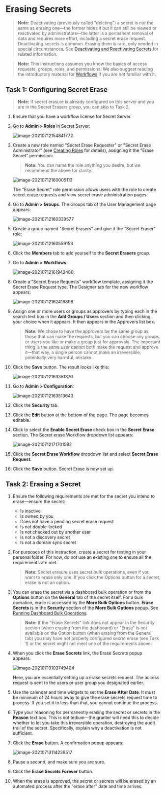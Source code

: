 [title]: # "Erasing Secrets"
[tags]: # "secret, deleting secrets, erasing secrets"
[priority]: # "1000"

# Erasing Secrets

> **Note:** Deactivating (previously called "deleting") a secret is *not* the same as erasing one—the former hides it but it can still be viewed or reactivated by administrators—the latter is a permanent removal of data and requires more effort, including a secret erase request. Deactivating secrets is common. Erasing them is rare, only needed in special circumstances. See [Deactivating and Reactivating Secrets](../deactivating-and-reactivating-secrets/index.md) for related information.

> **Note:** This instructions assumes you know the basics of access requests, groups, roles, and permissions. We also suggest reading the introductory material for [Workflows](../../../secret-workflow-templates/index.md) if you are not familiar with it.

## Task 1: Configuring Secret Erase

> **Note:** If secret erasure is already configured on this server and you are in the Secret Erasers group, you can skip to Task 2.

1. Ensure that you have a workflow license for Secret Server. 

1. Go to **Admin \> Roles** in Secret Server:

   ![image-20210712154841772](images/image-20210712154841772.png)

1. Create a new role named "Secret Erase Requester" or "Secret Erase Administrator" (see [Creating Roles](../../../roles/creating-roles/index.md) for details), assigning it the "Erase Secret" permission:

   > **Note:** You can name the role anything you desire, but we recommend the above for clarity.

   ![image-20210712160005113](images/image-20210712160005113.png)

   The "Erase Secret" role permission allows users with the role to create secret erase requests and view secret erase administration pages.

1. Go to **Admin \> Groups**. The Groups tab of the User Management page appears:

   ![image-20210712160339577](images/image-20210712160339577.png)

1. Create a group named "Secret Erasers" and give it the "Secret Eraser" role:

   ![image-20210712160559153](images/image-20210712160559153.png)

1. Click the **Members** tab to add yourself to the **Secret Erasers** group.

1. Go to **Admin \> Workflows**:

   ![image-20210712161942480](images/image-20210712161942480.png)

1. Create a "Secret Erase Requests" workflow template, assigning it the Secret Erase Request type. The Designer tab for the new workflow appears:

   ![image-20210712162416898](images/image-20210712162416898.png)

1. Assign one or more users or groups as approvers by typing each in the search text box in the **Add Groups / Users** section and then clicking your choice when it appears. It then appears in the Approvers list box.

   > **Note:** We chose to have the approvers be the same group as those that can make the requests, but you can choose any groups or users you like or make a group just for approvals. The important thing is the same *user* cannot both make the request and approve it—that way, a single person cannot make an irreversible, potentially very harmful, mistake.

1. Click the **Save** button. The result looks like this:

   ![image-20210712163351370](images/image-20210712163351370.png)

1. Go to **Admin \> Configuration**:

   ![image-20210712163513643](images/image-20210712163513643.png)

1. Click the **Security** tab.

1. Click the **Edit** button at the bottom of the page. The page becomes editable.

1. Click to select the **Enable Secret Erase** check box in the **Secret Erase** section. The Secret erase Workflow dropdown list appears:

   ![image-20210712171701582](images/image-20210712171701582.png)

1. Click the **Secret Erase Workflow** dropdown list and select **Secret Erase Request**.

1. Click the **Save** button. Secret Erase is now set up. 

## Task 2: Erasing a Secret

1. Ensure the following requirements are met for the secret you intend to erase—ensure the secret:
    - Is inactive
    - Is owned by you
    - Does not have a pending secret erase request
    - Is not double-locked
    - Is not checked out by another user
    - Is not a discovery secret
    - Is not a domain sync secret

1. For purposes of this instruction, create a secret for testing in your personal folder. For now, do not use an existing one to ensure all the requirements are met. 

    > **Note:** Secret erasure uses secret bulk operations, even if you want to erase only one. If you click the Options button for a secret, erase is not an option.

1. You can erase the secret via a dashboard bulk operation or from the **Options** button on the **General** tab of the secret itself. For a bulk operation, erase is accessed by the **More Bulk Options** button. **Erase Secrets** is in the **Security** section of the **More Bulk Options** popup. See [Running Dashboard Bulk Operations](../../../admin/application-dashboard/running-dashboard-bulk-operations/index.md#running-dashboard-bulk-operations).

    > **Note:** If the "Erase Secrets" link does not appear in the Security section (when erasing from the dashboard) or "Erase" is not available on the Option button (when erasing from the General tab) you may have not properly configured secret erase (see Task 1) or the secret might not meet one of the requirements above.

1. When you click the **Erase Secrets** link, the Erase Secrets popup appears:

    ![image-20210713103749404](images/image-20210713103749404.png)

    Here, you are essentially setting up a erase secrets request. The access request is sent to the users or  user group you designated earlier.

1. Use the calendar and time widgets to set the **Erase After Date**. It must be minimum of 24 hours away to give the erase secrets request time to process. If you set it to less than that, you cannot continue the process.

1. Type your reasoning for permanently erasing the secret or secrets in the **Reason** text box. This is not tedium—the granter will need this to decide whether to let you take this irreversible operation, destroying the audit trail of the secret. Specifically, explain why a deactivation is not sufficient.

1. Click the **Erase** button. A confirmation popup appears:

    ![image-20210713114236517](images/image-20210713114236517.png)

1. Pause a second, and make sure you are sure.

1. Click the **Erase Secrets Forever** button.

1. When the erase is approved, the secret or secrets will be erased by an automated process after the "erase after" date and time arrives. 
